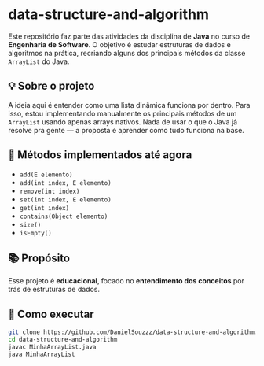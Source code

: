 # data-structure-and-algorithm

Este repositório faz parte das atividades da disciplina de **Java** no curso de **Engenharia de Software**. O objetivo é estudar estruturas de dados e algoritmos na prática, recriando alguns dos principais métodos da classe `ArrayList` do Java.

## 💡 Sobre o projeto

A ideia aqui é entender como uma lista dinâmica funciona por dentro. Para isso, estou implementando manualmente os principais métodos de um `ArrayList` usando apenas arrays nativos. Nada de usar o que o Java já resolve pra gente — a proposta é aprender como tudo funciona na base.

## 🔧 Métodos implementados até agora

- `add(E elemento)`
- `add(int index, E elemento)`
- `remove(int index)`
- `set(int index, E elemento)`
- `get(int index)`
- `contains(Object elemento)`
- `size()`
- `isEmpty()`

## 📚 Propósito

Esse projeto é **educacional**, focado no **entendimento dos conceitos** por trás de estruturas de dados.

## 🚀 Como executar

```bash
git clone https://github.com/DanielSouzzz/data-structure-and-algorithm.git
cd data-structure-and-algorithm
javac MinhaArrayList.java
java MinhaArrayList
